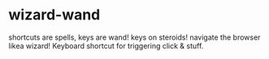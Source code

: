 # wizard-wand
shortcuts are spells, keys are wand! keys on steroids! navigate the browser likea wizard! Keyboard shortcut for triggering click &amp; stuff.
